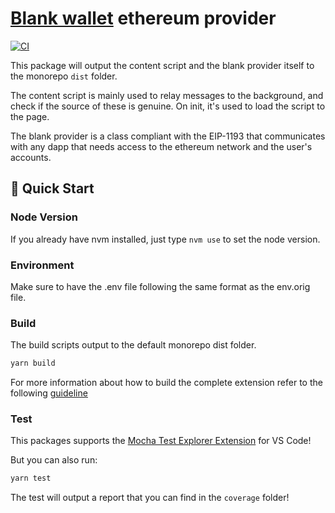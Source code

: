 # [Blank wallet](https://goblank.io/) ethereum provider

[![CI](../../workflows/Tests/badge.svg)](../../actions?query=Test)

This package will output the content script and the blank provider itself to the monorepo `dist` folder.

The content script is mainly used to relay messages to the background, and check if the source of these is genuine. On init, it's used to load the script to the page.

The blank provider is a class compliant with the EIP-1193 that communicates with any dapp that needs access to the ethereum network and the user's accounts.

## 🚀 Quick Start

### Node Version

If you already have nvm installed, just type `nvm use` to set the node version.

### Environment

Make sure to have the .env file following the same format as the env.orig file.

### Build

The build scripts output to the default monorepo dist folder.

```bash
yarn build
```

For more information about how to build the complete extension refer to the following [guideline](https://github.com/Blank-Wallet/extension/blob/master/docs/guideline.md)

### Test

This packages supports the [Mocha Test Explorer Extension](https://marketplace.visualstudio.com/items?itemName=hbenl.vscode-mocha-test-adapter) for VS Code!

But you can also run:

```bash
yarn test
```

The test will output a report that you can find in the `coverage` folder!
